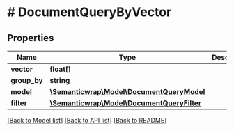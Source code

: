 # # DocumentQueryByVector

## Properties

Name | Type | Description | Notes
------------ | ------------- | ------------- | -------------
**vector** | **float[]** |  |
**group_by** | **string** |  | [optional]
**model** | [**\Semanticwrap\Model\DocumentQueryModel**](DocumentQueryModel.md) |  | [optional]
**filter** | [**\Semanticwrap\Model\DocumentQueryFilter**](DocumentQueryFilter.md) |  | [optional]

[[Back to Model list]](../../README.md#models) [[Back to API list]](../../README.md#endpoints) [[Back to README]](../../README.md)
